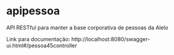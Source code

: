 # apipessoa
API RESTful para manter a base corporativa de pessoas da Alelo

Link para documentação: http://localhost:8080/swagger-ui.html#/pessoa45controller
